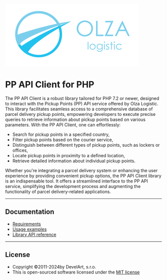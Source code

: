 ![Olza Logistic Logo](docs/olza-logo-small.png)

# PP API Client for PHP

The PP API Client is a robust library tailored for PHP 7.2 or newer, designed to interact with the
Pickup Points (PP) API service offered by Olza Logistic. This library facilitates seamless access to
a comprehensive database of parcel delivery pickup points, empowering developers to execute precise
queries to retrieve information about pickup points based on various parameters. With the PP API
Client, one can effortlessly:

* Search for pickup points in a specified country,
* Filter pickup points based on the courier service,
* Distinguish between different types of pickup points, such as lockers or offices,
* Locate pickup points in proximity to a defined location,
* Retrieve detailed information about individual pickup points.

Whether you're integrating a parcel delivery system or enhancing the user experience by providing
convenient pickup options, the PP API Client library is an indispensable tool. It offers
a streamlined interface to the PP API service, simplifying the development process and augmenting
the functionality of parcel delivery-related applications.

---

## Documentation

* [Requirements](docs/installation.md)
* [Usage examples](docs/examples/README.md)
* [Library API reference](docs/README.md)

---

## License

* Copyright &copy;2011-2024by DevelArt, s.r.o.
* This is open-sourced software licensed under the [MIT license](http://opensource.org/licenses/MIT)
